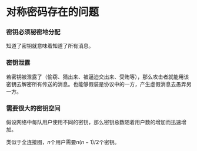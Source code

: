 # 对称密码存在的问题

### 密钥必须秘密地分配

知道了密钥就意味着知道了所有消息。

### 密钥泄露

若密钥被泄露了（偷窃、猜出来、被逼迫交出来、受贿等），那么攻击者就能用该密钥去解密所有传送的消息。也能够假装是协议中的一方，产生虚假消息去愚弄另一方。

### 需要很大的密钥空间

假设网络中每队用户使用不同的密钥，那么密钥总数随着用户数的增加而迅速增加。

类似于全连接图，$n$个用户需要$n(n-1)/2$个密钥。



